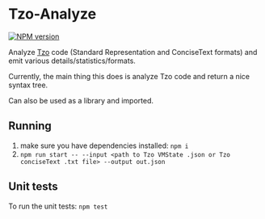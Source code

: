 # Tzo-Analyze

<span><a href="https://npmjs.org/package/tzo-analyze" title="View this project on NPM"><img src="https://img.shields.io/npm/v/tzo-analyze.svg" alt="NPM version" /></a></span>

Analyze [Tzo](https://github.com/jorisvddonk/tzo) code (Standard Representation and ConciseText formats) and emit various details/statistics/formats.

Currently, the main thing this does is analyze Tzo code and return a nice syntax tree.

Can also be used as a library and imported.

## Running

1. make sure you have dependencies installed: `npm i`
2. `npm run start -- --input <path to Tzo VMState .json or Tzo conciseText .txt file> --output out.json`

## Unit tests

To run the unit tests: `npm test`
